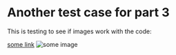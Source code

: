 # Another test case for part 3

This is testing to see if images work with the code:

[some link](https:google.com)
![some image](some-image.png)